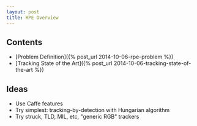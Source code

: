 ```yaml
---
layout: post
title: RPE Overview
---
```


## Contents


- [Problem Definition]({% post_url 2014-10-06-rpe-problem %})
- [Tracking State of the Art]({% post_url 2014-10-06-tracking-state-of-the-art %})

## Ideas

- Use Caffe features
- Try simplest: tracking-by-detection with Hungarian algorithm
- Try struck, TLD, MIL, etc, "generic RGB" trackers
